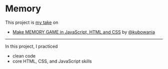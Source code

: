 # Memory

This project is [my take](https://hashlog5.github.io/Memory/) on

- [Make MEMORY GAME in JavaScript, HTML and CSS](https://youtu.be/tjyDOHzKN0w) by [@kubowania](https://github.com/kubowania/memory-game)

---

In this project, I practiced

- clean code
- core HTML, CSS, and JavaScript skills